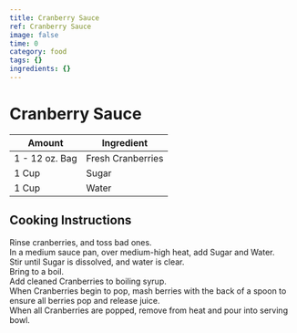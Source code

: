 ```yaml
---
title: Cranberry Sauce
ref: Cranberry Sauce
image: false
time: 0
category: food
tags: {}
ingredients: {}
---
```

# Cranberry Sauce  
  
|Amount | Ingredient|  
|----|----|  
1 - 12 oz. Bag | Fresh Cranberries  
1 Cup | Sugar  
1 Cup | Water  
  
## Cooking Instructions  
  
Rinse cranberries, and toss bad ones.  
In a medium sauce pan, over medium-high heat, add Sugar and Water.  
Stir until Sugar is dissolved, and water is clear.  
Bring to a boil.  
Add cleaned Cranberries to boiling syrup.  
When Cranberries begin to pop, mash berries with the back of a spoon to ensure all berries pop and release juice.  
When all Cranberries are popped, remove from heat and pour into serving bowl.  